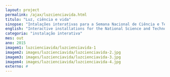 ```yaml
---
layout: project
permalink: /ajax/luzcienciavida.html
titulo: "Luz, ciência e vida"
sinopse: "Intalações interativas para a Semana Nacional de Ciência e Tecnologia de Goiás com a temática do ano: Luz, ciência e vida."
english: "Interactive installations for the National Science and Technology Week of Goiás with the theme of the year: Light, science and life."
categoria: "instalação interativa"
mes: out
ano: 2015
imagem1: luzcienciavida/luzcienciavida-1
imagem2: images/luzcienciavida/luzcienciavida-2.jpg
imagem3: images/luzcienciavida/luzcienciavida-3.jpg
imagem4: images/luzcienciavida/luzcienciavida-4.jpg
externo: #
---
```

